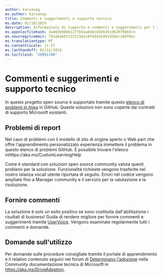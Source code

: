 ```yaml
---
author: karuanag
ms.author: karuanag
title: Commenti e suggerimenti e supporto tecnico
ms.date: 02/10/2019
description: Informazioni di supporto e commenti e suggerimenti per l'apprendimento personalizzato per Office 365
ms.openlocfilehash: 3a403b986b127fb5ea84dc43d5d91d62079803ce
ms.sourcegitcommit: f93a6a691331515ba10f4d43b491928ec268f0ec
ms.translationtype: MT
ms.contentlocale: it-IT
ms.lasthandoff: 02/12/2019
ms.locfileid: "29951190"
---
```

# <a name="feedback-and-support"></a>Commenti e suggerimenti e supporto tecnico

In questo progetto open source è supportato tramite questo [elenco di problemi in linea](https://aka.ms/CustomLearningHelp) in GitHub. Queste soluzioni non sono coperte dai contratti di supporto Microsoft esistenti.  

## <a name="report-issues"></a>Problemi di report

Nel caso di problemi con il modello di sito di origine aperto o Web part che offre l'apprendimento personalizzato esperienza immettere il problema in questo elenco di problemi GitHub.  È possibile trovare l'elenco inhttps://aka.ms/CustomLearningHelp  

Come è standard con soluzioni open source community valuta questi problemi per la soluzione.  Funzionalità richieste vengono trasferite nel nostro istanza vocali utente riportata di seguito.  Errori nel codice vengono ampliate fino a Manager community e il servizio per la valutazione e la risoluzione.  

## <a name="provide-us-feedback"></a>Fornire commenti

La soluzione è solo un esito positivo se sono costituita dall'abilitazione i risultati di business!  Guida di rendere migliore per fornire commenti e suggerimenti tramite [UserVoice](https://microsoftteams.uservoice.com/forums/913429-learning-solutions).  Vengono esaminate regolarmente tutti i commenti e domande.

## <a name="usage-questions"></a>Domande sull'utilizzo

Per domande sulle procedure consigliate tramite il portale di apprendimento e il relativo contenuto seguici nei forum di [Determinano l'adozione](https://aka.ms/DriveAdoption) nella Community documentazione tecnica di Microsoft in https://aka.ms/DriveAdoption. 

